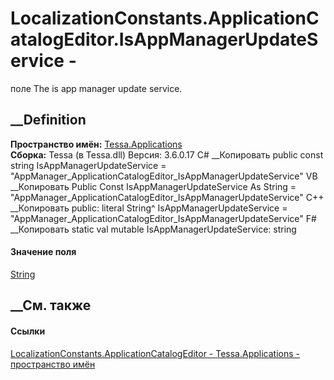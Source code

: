 # LocalizationConstants.ApplicationCatalogEditor.IsAppManagerUpdateService -
поле
The is app manager update service.
## __Definition
 **Пространство имён:** [Tessa.Applications](N_Tessa_Applications.htm)  
 **Сборка:** Tessa (в Tessa.dll) Версия: 3.6.0.17
C# __Копировать
     public const string IsAppManagerUpdateService = "AppManager_ApplicationCatalogEditor_IsAppManagerUpdateService"
VB __Копировать
     Public Const IsAppManagerUpdateService As String = "AppManager_ApplicationCatalogEditor_IsAppManagerUpdateService"
C++ __Копировать
     public:
    literal String^ IsAppManagerUpdateService = "AppManager_ApplicationCatalogEditor_IsAppManagerUpdateService"
F# __Копировать
     static val mutable IsAppManagerUpdateService: string
#### Значение поля
[String](https://learn.microsoft.com/dotnet/api/system.string)
##  __См. также
#### Ссылки
[LocalizationConstants.ApplicationCatalogEditor -
](T_Tessa_Applications_LocalizationConstants_ApplicationCatalogEditor.htm)
[Tessa.Applications - пространство имён](N_Tessa_Applications.htm)
